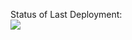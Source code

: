 


Status of Last Deployment:<br>
<img src="https://github.com/LDevop/testactions/workflows/My-GitHubActions/badge.svg?branch=master"><br>


